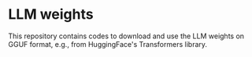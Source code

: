 # LLM weights

This repository contains codes to download and use the LLM weights on GGUF format, e.g., from HuggingFace's Transformers library.

